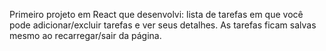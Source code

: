 Primeiro projeto em React que desenvolvi: lista de tarefas em que você pode adicionar/excluir tarefas e ver seus detalhes. As tarefas ficam salvas mesmo ao recarregar/sair da página.
